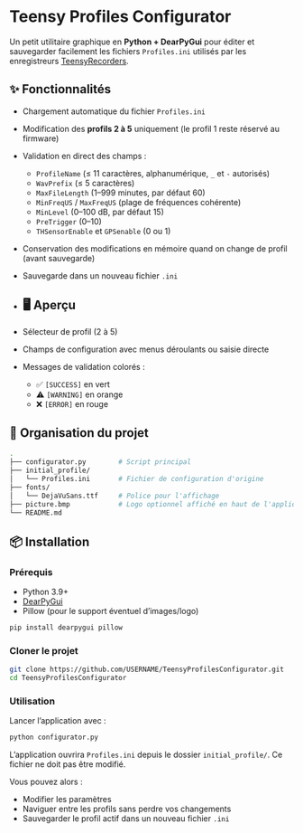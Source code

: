 # Teensy Profiles Configurator

Un petit utilitaire graphique en **Python + DearPyGui** pour éditer et sauvegarder facilement les fichiers `Profiles.ini` utilisés par les enregistreurs [TeensyRecorders](https://framagit.org/PiBatRecorderPojects/TeensyRecorders).

## ✨ Fonctionnalités

- Chargement automatique du fichier `Profiles.ini`
- Modification des **profils 2 à 5** uniquement (le profil 1 reste réservé au firmware)
- Validation en direct des champs :
  - `ProfileName` (≤ 11 caractères, alphanumérique, `_` et `-` autorisés)
  - `WavPrefix` (≤ 5 caractères)
  - `MaxFileLength` (1–999 minutes, par défaut 60)
  - `MinFreqUS` / `MaxFreqUS` (plage de fréquences cohérente)
  - `MinLevel` (0–100 dB, par défaut 15)
  - `PreTrigger` (0–10)
  - `THSensorEnable` et `GPSenable` (0 ou 1)
- Conservation des modifications en mémoire quand on change de profil (avant sauvegarde)
- Sauvegarde dans un nouveau fichier `.ini`
- ## 🖥️ Aperçu

- Sélecteur de profil (2 à 5)
- Champs de configuration avec menus déroulants ou saisie directe
- Messages de validation colorés :
  - ✅ `[SUCCESS]` en vert
  - ⚠️ `[WARNING]` en orange
  - ❌ `[ERROR]` en rouge

## 📂 Organisation du projet

```bash
. 
├── configurator.py        # Script principal
├── initial_profile/
│   └── Profiles.ini       # Fichier de configuration d'origine
├── fonts/
│   └── DejaVuSans.ttf     # Police pour l'affichage
├── picture.bmp            # Logo optionnel affiché en haut de l'application
└── README.md
```

## 📦 Installation

### Prérequis

- Python 3.9+
- [DearPyGui](https://github.com/hoffstadt/DearPyGui)
- Pillow (pour le support éventuel d’images/logo)

```bash
pip install dearpygui pillow
```

### Cloner le projet

```bash
git clone https://github.com/USERNAME/TeensyProfilesConfigurator.git
cd TeensyProfilesConfigurator
```

### Utilisation

Lancer l’application avec :

```bash
python configurator.py
```

L’application ouvrira `Profiles.ini` depuis le dossier `initial_profile/`. Ce fichier ne doit pas être modifié.

Vous pouvez alors :

* Modifier les paramètres
* Naviguer entre les profils sans perdre vos changements
* Sauvegarder le profil actif dans un nouveau fichier `.ini`